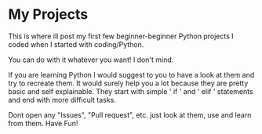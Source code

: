 # My Projects
This is where ill post my first few beginner-beginner Python projects I coded when I started with coding/Python.

You can do with it whatever you want! I don't mind.

If you are learning Python I would suggest to you to have a look at them and try to recreate them. It would surely help you a lot because they are pretty basic and self explainable. They start with simple ' if ' and ' elif ' statements and end with more difficult tasks.

Dont open any "Issues", "Pull request", etc. just look at them, use and learn from them. Have Fun!
